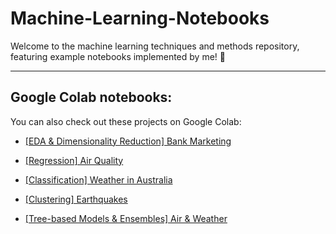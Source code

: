 # Machine-Learning-Notebooks
Welcome to the machine learning techniques and methods repository, featuring example notebooks implemented by me! 🚀

---

## Google Colab notebooks:

You can also check out these projects on Google Colab:

- [[EDA & Dimensionality Reduction] Bank Marketing](https://drive.google.com/file/d/10TmpBAchH-TEIrfDNBgStycRXbxPYB7i/view?usp=sharing)

- [[Regression] Air Quality](https://drive.google.com/file/d/1emplNL1lCBhyXnPvhRAz6zTRbkXUUJQG/view?usp=sharing)

- [[Classification] Weather in Australia](https://drive.google.com/file/d/1YrraVc-MfVW5wA1_nMfmW1mDLaWyhaak/view?usp=sharing)

- [[Clustering] Earthquakes](https://drive.google.com/file/d/1_p-iRkuGP9gbaTbMkcgpxos8OzGKgjQk/view?usp=sharing)

- [[Tree-based Models & Ensembles] Air & Weather](https://drive.google.com/file/d/1nReZ6noOsXfn3fDzM0Hm_y-UNea5iCgi/view?usp=sharing)
